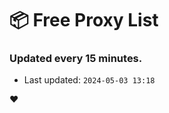 # :package: Free Proxy List
### Updated every 15 minutes.

- Last updated: `2024-05-03 13:18`

:heart:
